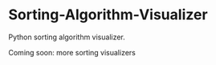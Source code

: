 # Sorting-Algorithm-Visualizer

Python sorting algorithm visualizer.

Coming soon: more sorting visualizers